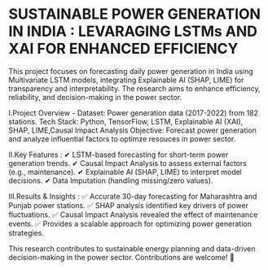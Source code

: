 # SUSTAINABLE POWER GENERATION IN INDIA : LEVARAGING LSTMs AND XAI FOR ENHANCED EFFICIENCY
This project focuses on forecasting daily power generation in India using Multivariate LSTM models, integrating Explainable AI (SHAP, LIME) for transparency and interpretability. The research aims to enhance efficiency, reliability, and decision-making in the power sector.

I.Project Overview - 
Dataset: Power generation data (2017-2022) from 182 stations.
Tech Stack: Python, TensorFlow, LSTM, Explainable AI (XAI), SHAP, LIME,Causal Impact Analysis
Objective: Forecast power generation and analyze influential factors to optimze resouces in power sector.

II.Key Features : 
✔ LSTM-based forecasting for short-term power generation trends.
✔ Causal Impact Analysis to assess external factors (e.g., maintenance).
✔ Explainable AI (SHAP, LIME) to interpret model decisions.
✔ Data Imputation (handling missing/zero values).

III.Results & Insights : 
✅ Accurate 30-day forecasting for Maharashtra and Punjab power stations.
✅ SHAP analysis identified key drivers of power fluctuations.
✅ Causal Impact Analysis revealed the effect of maintenance events.
✅ Provides a scalable approach for optimizing power generation strategies.

This research contributes to sustainable energy planning and data-driven decision-making in the power sector. Contributions are welcome! 🚀
